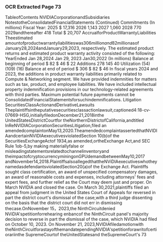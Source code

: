 ### OCR Extracted Page 73

TableofContents
NVIDlACorporationandSubsidiaries
NotestotheConsolidatedFinancialStatements
(Continued)
Commitments
(In millions)
Fiscal Year:
2025
$
17,316
2026
1,143
2027
1,060
2028
770
2029andthereafter
418
Total
$
20,707
AccrualforProductWarrantyLiabilities
Theestimated amountofproductwarrantyliabilitieswas$306million and$82millionasof January28,2024andJanuary29,2023,
respectively. The estimated product returns and estimated product warranty activity consisted of the following:
YearEnded
Jan 28,2024
Jan 29, 2023
Jan30,2022
(In millions)
Balance at beginning of period
$
82
$
46
$
22
Additions
278
145
40
Utilization
(54)
(109)
(16)
Balance at end of period
$
306
$
82
$
46
In fiscal years 2024 and 2023, the additions in product warranty liabilities primarily related to Compute & Networking segment.
We have provided indemnities for matters such as tax, product, and employee liabilities. We have included intellectual property
indemnification provisions in our technology-related agreements with third parties. Maximum potential future payments cannot be
ConsolidatedFinancialStatementsforsuchindemnifications.
Litigation
SecuritiesClassActionandDerivativeLawsuits
Theplaintiffsintheputativesecuritiesclassactionlawsuit,captioned4:18-cv-07669-HSG,initiallyfiledonDecember21,2018inthe
UnitedStatesDistrictCourtfor theNorthernDistrictofCalifornia,andtitled InReNVIDlACorporationSecuritiesLitigation,filed an
amendedcomplaintonMay13,2020.TheamendedcomplaintassertedthatNVIDlAandcertainNVIDlAexecutivesviolatedSection
10(b)of the SecuritiesExchangeActof 1934,as amended,ortheExchange Act,and SEC Rule 1ob-5,by making materiallyfalse or
misleadingstatementsrelatedtochannelinventoryand theimpactofcryptocurrencyminingonGPUdemandbetweenMay10,2017
andNovember14,2018.PlaintiffsalsoallegedthattheNViDlAexecutiveswhotheynamedasdefendantsviolatedSection20(a)of
the Exchange Act. Plaintiffs sought class certification, an award of unspecified compensatory damages, an award of reasonable
costs and expenses, including attorneys' fees and expert fees, and further relief as the Court may deem just and proper. On March
NVIDlA and closed the case. On March 30,2021,plaintiffs filed an appeal from judgment in the United States Court of Appeals for
reversed in part the district court's dismissal of the case,with a third judge dissenting on the basis that the district court did not err in
dismissing thecase.OnNovember 15，2023,the NinthCircuitdenied NViDlA'spetitionforrehearing enbancof the NinthCircuit
panel's majority decision to reverse in part the dismissal of the case, which NViDlA had filed on October 10, 2023. On November 21,
2023,NVIDlAfiledamotionwith theNinthCircuitforastayofthemandatependingNVIDlA'spetitionforawritofcertiorariinthe
SupremeCourtof theUnitedStatesand theSupremeCourt's
73